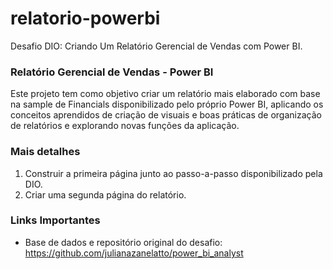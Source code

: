 # relatorio-powerbi
Desafio DIO: Criando Um Relatório Gerencial de Vendas com Power BI.

### Relatório Gerencial de Vendas - Power BI

Este projeto tem como objetivo criar um relatório mais elaborado com base na sample de Financials disponibilizado pelo próprio Power BI, aplicando os conceitos aprendidos de criação de visuais e boas práticas de organização de relatórios e explorando novas funções da aplicação.

### Mais detalhes

1. Construir a primeira página junto ao passo-a-passo disponibilizado pela DIO.
2. Criar uma segunda página do relatório.

### Links Importantes
- Base de dados e repositório original do desafio:
https://github.com/julianazanelatto/power_bi_analyst 
